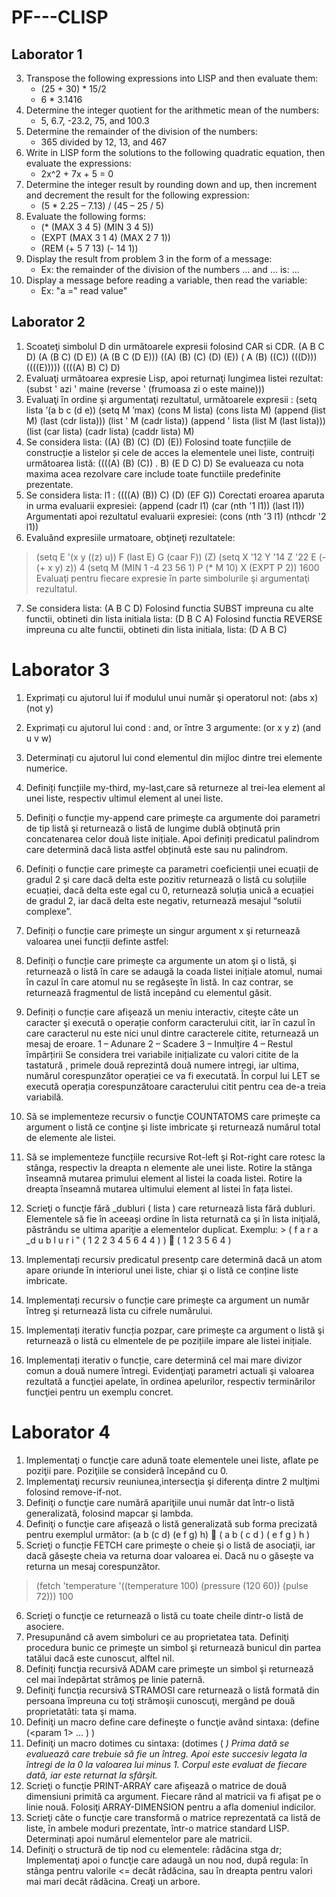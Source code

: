 # PF---CLISP

## Laborator 1

3. Transpose the following expressions into LISP and then evaluate them:
   * (25 + 30) * 15/2
   * 6 * 3.1416
4. Determine the integer quotient for the arithmetic mean of the numbers:
   * 5, 6.7, -23.2, 75, and 100.3
5. Determine the remainder of the division of the numbers:
   * 365 divided by 12, 13, and 467
6. Write in LISP form the solutions to the following quadratic equation, then evaluate the expressions:
   * 2x^2 + 7x + 5 = 0
7. Determine the integer result by rounding down and up, then increment and decrement the result for the following expression:
   * (5 * 2.25 – 7.13) / (45 – 25 / 5)
8. Evaluate the following forms:
   * (* (MAX 3 4 5) (MIN 3 4 5))
   * (EXPT (MAX 3 1 4) (MAX 2 7 1))
   * (REM (+ 5 7 13) (- 14 1))
9. Display the result from problem 3 in the form of a message:
   * Ex: the remainder of the division of the numbers ... and ... is: ...
10. Display a message before reading a variable, then read the variable:
     * Ex: "a =" read value"

## Laborator 2

1. Scoateţi simbolul D din următoarele expresii folosind CAR si CDR.
(A B C D)
(A (B C) (D E))
(A (B C (D E)))
((A) (B) (C) (D) (E))
( A (B) ((C)) (((D))) ((((E)))))
((((A) B) C) D)
2. Evaluaţi următoarea expresie Lisp, apoi returnaţi lungimea listei rezultat:
(subst ' azi ' maine (reverse ' (frumoasa zi o este maine)))
3. Evaluaţi ȋn ordine şi argumentaţi rezultatul, următoarele expresii :
(setq lista ’(a b c (d e))
(setq M ’max)
(cons M lista)
(cons lista M)
(append (list M) (last (cdr lista)))
(list ' M (cadr lista))
(append ' lista (list M (last lista)))
(list (car lista) (cadr lista) (caddr lista) M)
4. Se considera lista:
((A) (B) (C) (D) (E))
Folosind toate funcțiile de construcție a listelor și cele de acces la elementele unei liste, contruiți următoarea listă:
((((A) (B) (C)) . B) (E D C) D)
Se evalueaza cu nota maxima acea rezolvare care include toate functiile predefinite prezentate.
5. Se considera lista:
l1 : ((((A) (B)) C) (D) (EF G))
Corectati eroarea aparuta in urma evaluarii expresiei:
(append (cadr l1) (car (nth '1 l1)) (last l1))
Argumentati apoi rezultatul evaluarii expresiei:
(cons (nth '3 l1) (nthcdr '2 l1))
6. Evaluând expresiile urmatoare, obţineţi rezultatele:
> (setq E '(x y ((z) u)) F (last E) G (caar F))
(Z)
>(setq X '12 Y '14 Z '22 E (- (+ x y) z))
4
>(setq M (MIN 1 -4 23 56 1) P (* M 10) X (EXPT P 2))
1600
Evaluaţi pentru fiecare expresie ȋn parte simbolurile şi argumentaţi rezultatul.
7. Se considera lista:
(A B C D)
Folosind functia SUBST impreuna cu alte functii, obtineti din lista initiala lista:
(D B C A)
Folosind functia REVERSE impreuna cu alte functii, obtineti din lista initiala, lista:
(D A B C)

# Laborator 3

1. Exprimați cu ajutorul lui if modulul unui număr şi operatorul not:
(abs x) (not y)
2. Exprimați cu ajutorul lui cond : and, or ȋntre 3 argumente:
(or x y z) (and u v w)
3. Determinați cu ajutorul lui cond elementul din mijloc dintre trei elemente numerice.
4. Definiți funcțiile my-third, my-last,care să returneze al trei-lea element al unei liste, respectiv ultimul element al unei liste.
5. Definiți o funcție my-append care primeşte ca argumente doi parametri de tip listă şi returnează o listă de lungime dublă obținută prin concatenarea celor două liste inițiale. Apoi definiți predicatul palindrom care determină dacă lista astfel obținută este sau nu palindrom.
6. Definiți o funcție care primeşte ca parametri coeficienții unei ecuații de gradul 2 şi care dacă delta este pozitiv returnează o listă cu soluțiile ecuației, dacă delta este egal cu 0, returnează soluția unică a ecuației de gradul 2, iar dacă delta este negativ, returnează mesajul “solutii complexe”.
7. Definiți o funcție care primeşte un singur argument x şi returnează valoarea unei funcții definte astfel:

8. Definiți o funcție care primeşte ca argumente un atom şi o listă, şi returnează o listă ȋn care se adaugă la coada listei inițiale atomul, numai ȋn cazul ȋn care atomul nu se regăseşte ȋn listă. In caz contrar, se returnează fragmentul de listă incepând cu elementul găsit.
9. Definiți o funcție care afişează un meniu interactiv, citeşte câte un caracter şi execută o operație conform caracterului citit, iar ȋn cazul ȋn care caracterul nu este nici unul dintre caracterele citite, returnează un mesaj de eroare.
1 – Adunare
2 – Scadere
3 – Inmulțire
4 – Restul ȋmpărțirii
Se considera trei variabile inițializate cu valori citite de la tastatură , primele două reprezintă două numere intregi, iar ultima, numărul corespunzător operației ce va fi executată. Ȋn corpul lui LET se execută operația corespunzătoare caracterului citit pentru cea de-a treia variabilă.
10. Să se implementeze recursiv o funcţie COUNTATOMS care primeşte ca argument o listă ce conţine şi liste imbricate şi returnează numărul total de elemente ale listei.
11. Să se implementeze funcțiile recursive Rot-left şi Rot-right care rotesc la stânga, respectiv la dreapta n elemente ale unei liste. Rotire la stânga ȋnseamnă mutarea primului element al listei la coada listei. Rotire la dreapta ȋnseamnă mutarea ultimului element al listei ȋn fața listei.
12. Scrieţi o funcţie fără _dubluri ( lista ) care returnează lista fără dubluri. Elementele să fie în aceeaşi ordine în lista returnată ca şi în lista iniţială, păstrându se ultima apariţie a elementelor duplicat.
Exemplu: > ( f a r a _d u b l u r i ‟ ( 1 2 2 3 4 5 6 4 4 ) )  ( 1 2 3 5 6 4 )
13. Implementați recursiv predicatul presentp care determină dacă un atom apare oriunde ȋn interiorul unei liste, chiar şi o listă ce conține liste imbricate.
14. Implementați recursiv o funcție care primeşte ca argument un număr ȋntreg şi returnează lista cu cifrele numărului.
15. Implementați iterativ funcția pozpar, care primeşte ca argument o listă şi returnează o listă cu elmentele de pe pozițiile impare ale listei inițiale.
16. Implementați iterativ o funcție, care determină cel mai mare divizor comun a două numere ȋntregi. Evidenţiaţi parametri actuali şi valoarea rezultată a funcţiei apelate, în ordinea apelurilor, respectiv terminărilor funcţiei pentru un exemplu concret.

# Laborator 4

1. Implementaţi o funcţie care adună toate elementele unei liste, aflate pe poziţii pare. Poziţiile se consideră începând cu 0.
2. Implementaţi recursiv reuniunea,intersecţia şi diferenţa dintre 2 mulţimi folosind remove-if-not.
3. Definiţi o funcţie care numără apariţiile unui număr dat într-o listă generalizată, folosind mapcar şi lambda.
4. Definiţi o funcţie care afişează o listă generalizată sub forma precizată pentru exemplul următor:
(a b (c d) (e f g) h) 
( a
b
( c
d )
( e
f
g )
h )
5. Scrieţi o funcție FETCH care primeşte o cheie şi o listă de asociaţii, iar dacă găseşte cheia va returna doar valoarea ei. Dacă nu o găseşte va returna un mesaj corespunzător.
> (fetch 'temperature '((temperature 100) (pressure (120 60)) (pulse 72)))
100
6. Scrieţi o funcţie ce returnează o listă cu toate cheile dintr-o listă de asociere.
7. Presupunând că avem simboluri ce au proprietatea tata. Definiţi procedura bunic ce primeşte un simbol şi returnează bunicul din partea tatălui dacă este cunoscut, alftel nil.
8. Definiţi funcţia recursivă ADAM care primeşte un simbol şi returnează cel mai îndepărtat strămoş pe linie paternă.
9. Definiţi funcţia recursivă STRAMOSI care returnează o listă formată din persoana împreuna cu toţi strămoşii cunoscuţi, mergând pe două proprietatăti: tata şi mama.
10. Definiţi un macro define care defineşte o funcţie având sintaxa:
(define <nume functie> (<param 1> ... <param n>) <corp>)
11. Definiţi un macro dotimes cu sintaxa:
(dotimes (<var> <count> <rezultat> <corp>)
Prima dată se evaluează <count> care trebuie să fie un întreg. Apoi <var> este succesiv legata la întregi de la 0 la valoarea lui <count> minus 1. Corpul este evaluat de fiecare dată, iar <rezultat> este returnat la sfârşit.
12. Scrieţi o funcţie PRINT-ARRAY care afişează o matrice de două dimensiuni primită ca argument. Fiecare rând al matricii va fi afişat pe o linie nouă. Folosiţi ARRAY-DIMENSION pentru a afla domeniul indicilor.
13. Scrieţi câte o funcţie care transformă o matrice reprezentată ca listă de liste, ȋn ambele moduri prezentate, într-o matrice standard LISP. Determinați apoi numărul elementelor pare ale matricii.
14. Definiţi o structură de tip nod cu elementele: rădăcina stga dr;
Implementaţi apoi o funcţie care adaugă un nou nod, după regula: ȋn stânga pentru valorile <= decât rădăcina, sau ȋn dreapta pentru valori mai mari decât rădăcina. Creaƫi un arbore.
